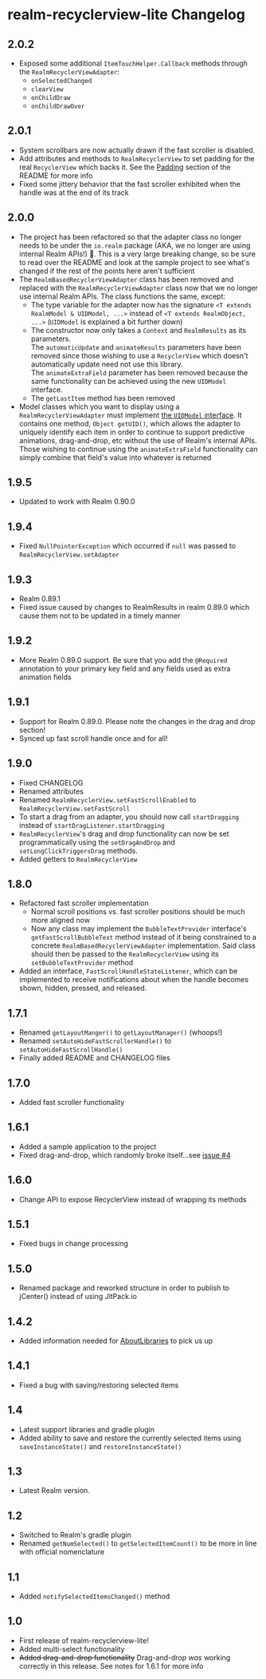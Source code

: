 # realm-recyclerview-lite Changelog

## 2.0.2
* Exposed some additional `ItemTouchHelper.Callback` methods through the `RealmRecyclerViewAdapter`:
    * `onSelectedChanged`
    * `clearView`
    * `onChildDraw`
    * `onChildDrawOver`

## 2.0.1
* System scrollbars are now actually drawn if the fast scroller is disabled.
* Add attributes and methods to `RealmRecyclerView` to set padding for the real `RecyclerView` which backs it. See the [Padding](https://github.com/bkromhout/realm-recyclerview-lite#padding) section of the README for more info
* Fixed some jittery behavior that the fast scroller exhibited when the handle was at the end of its track

## 2.0.0
* The project has been refactored so that the adapter class no longer needs to be under the `io.realm` package (AKA, we no longer are using internal Realm APIs!) 🎉. This is a very large breaking change, so be sure to read over the README and look at the sample project to see what's changed if the rest of the points here aren't sufficient
* The `RealmBasedRecyclerViewAdapter` class has been removed and replaced with the `RealmRecyclerViewAdapter` class now that we no longer use internal Realm APIs. The class functions the same, except:
    * The type variable for the adapter now has the signature `<T extends RealmModel & UIDModel, ...>` instead of `<T extends RealmObject, ...>` (`UIDModel` is explained a bit further down)
    * The constructor now only takes a `Context` and `RealmResults` as its parameters.  
    The `automaticUpdate` and `animateResults` parameters have been removed since those wishing to use a `RecyclerView` which doesn't automatically update need not use this library.  
    The `animateExtraField` parameter has been removed because the same functionality can be achieved using the new `UIDModel` interface.
    * The `getLastItem` method has been removed
* Model classes which you want to display using a `RealmRecyclerViewAdapter` must implement [the `UIDModel` interface](library/src/main/java/com/bkromhout/rrvl/UIDModel.java). It contains one method, `Object getUID()`, which allows the adapter to uniquely identify each item in order to continue to support predictive animations, drag-and-drop, etc without the use of Realm's internal APIs.  
Those wishing to continue using the `animateExtraField` functionality can simply combine that field's value into whatever is returned

## 1.9.5
* Updated to work with Realm 0.90.0

## 1.9.4
* Fixed `NullPointerException` which occurred if `null` was passed to `RealmRecyclerView.setAdapter`

## 1.9.3
* Realm 0.89.1
* Fixed issue caused by changes to RealmResults in realm 0.89.0 which cause them not to be updated in a timely manner

## 1.9.2
* More Realm 0.89.0 support. Be sure that you add the `@Required` annotation to your primary key field and any fields used as extra animation fields

## 1.9.1
* Support for Realm 0.89.0. Please note the changes in the drag and drop section!
* Synced up fast scroll handle once and for all!

## 1.9.0
* Fixed CHANGELOG
* Renamed attributes
* Renamed `RealmRecyclerView.setFastScrollEnabled` to `RealmRecyclerView.setFastScroll`
* To start a drag from an adapter, you should now call `startDragging` instead of `startDragListener.startDragging`
* `RealmRecyclerView`'s drag and drop functionality can now be set programmatically using the `setDragAndDrop` and `setLongClickTriggersDrag` methods.
* Added getters to `RealmRecyclerView`

## 1.8.0
* Refactored fast scroller implementation
    * Normal scroll positions vs. fast scroller positions should be much more aligned now
    * Now any class may implement the `BubbleTextProvider` interface's `getFastScrollBubbleText` method instead of it being constrained to a concrete `RealmBasedRecyclerViewAdapter` implementation. Said class should then be passed to the `RealmRecyclerView` using its `setBubbleTextProvider` method
* Added an interface, `FastScrollHandleStateListener`, which can be implemented to receive notifications about when the handle becomes shown, hidden, pressed, and released.

## 1.7.1
* Renamed `getLayoutManger()` to `getLayoutManager()` (whoops!)
* Renamed `setAutoHideFastScrollerHandle()` to `setAutoHideFastScrollHandle()`
* Finally added README and CHANGELOG files

## 1.7.0
* Added fast scroller functionality

## 1.6.1
* Added a sample application to the project
* Fixed drag-and-drop, which randomly broke itself...see [issue \#4](https://github.com/bkromhout/realm-recyclerview-lite/issues/4)

## 1.6.0
* Change API to expose RecyclerView instead of wrapping its methods

## 1.5.1
* Fixed bugs in change processing

## 1.5.0
* Renamed package and reworked structure in order to publish to jCenter() instead of using JitPack.io

## 1.4.2
* Added information needed for [AboutLibraries](https://github.com/mikepenz/AboutLibraries) to pick us up

## 1.4.1
* Fixed a bug with saving/restoring selected items

## 1.4
* Latest support libraries and gradle plugin
* Added ability to save and restore the currently selected items using `saveInstanceState()` and `restoreInstanceState()`

## 1.3
* Latest Realm version.

## 1.2
* Switched to Realm's gradle plugin
* Renamed `getNumSelected()` to `getSelectedItemCount()` to be more in line with official nomenclature

## 1.1
* Added `notifySelectedItemsChanged()` method

## 1.0
* First release of realm-recyclerview-lite!
* Added multi-select functionality
* ~~Added drag-and-drop functionality~~ Drag-and-drop *was* working correctly in this release. See notes for 1.6.1 for more info
